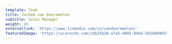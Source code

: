 ```yaml
---
template: Team
title: Jochem van Dooremolen
subtitle: Sales Manager
weight: 45
externallink: 'https://www.linkedin.com/in/vandooremolen/'
featuredImage: 'https://ucarecdn.com/cbb25b10-a7a5-4001-89e6-56540896597f/'
---
```


